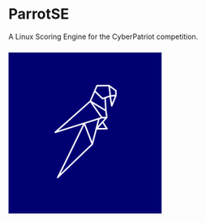 # ParrotSE
A Linux Scoring Engine for the CyberPatriot competition.
###
![img](media/img/parrot.jpg "Parrot")
